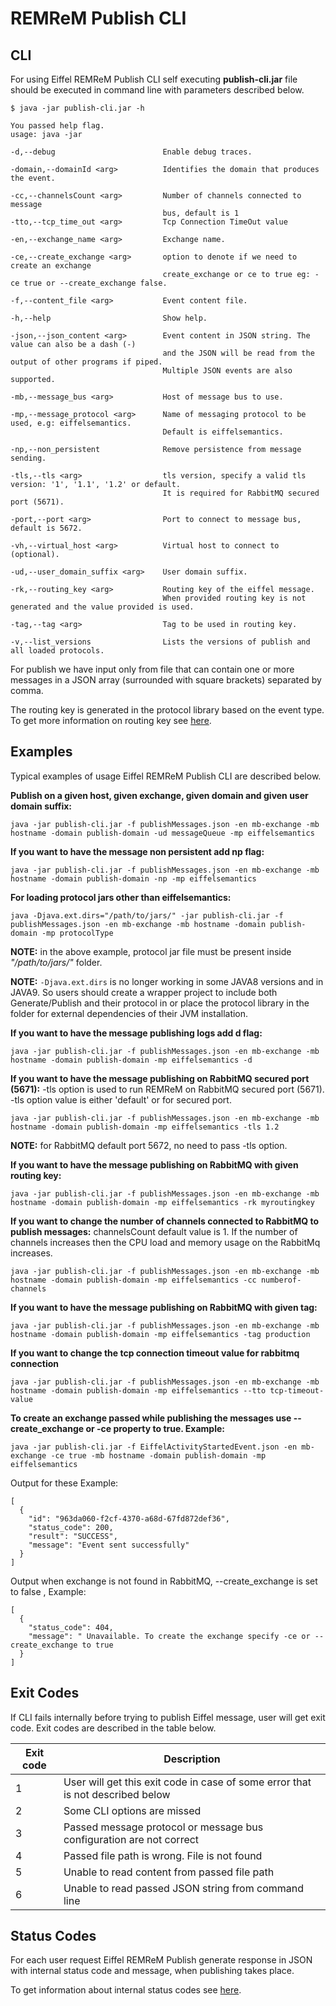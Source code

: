 # REMReM Publish CLI

## CLI

For using Eiffel REMReM Publish CLI self executing **publish-cli.jar** file should be executed in command line with parameters described below.

```
$ java -jar publish-cli.jar -h

You passed help flag.
usage: java -jar

-d,--debug                        Enable debug traces.

-domain,--domainId <arg>          Identifies the domain that produces the event.

-cc,--channelsCount <arg>         Number of channels connected to message
                                  bus, default is 1
-tto,--tcp_time_out <arg>         Tcp Connection TimeOut value

-en,--exchange_name <arg>         Exchange name.

-ce,--create_exchange <arg>       option to denote if we need to create an exchange
                                  create_exchange or ce to true eg: -ce true or --create_exchange false.

-f,--content_file <arg>           Event content file.

-h,--help                         Show help.

-json,--json_content <arg>        Event content in JSON string. The value can also be a dash (-)
                                  and the JSON will be read from the output of other programs if piped.
                                  Multiple JSON events are also supported.

-mb,--message_bus <arg>           Host of message bus to use.

-mp,--message_protocol <arg>      Name of messaging protocol to be used, e.g: eiffelsemantics.
                                  Default is eiffelsemantics.

-np,--non_persistent              Remove persistence from message sending.

-tls,--tls <arg>                  tls version, specify a valid tls version: '1', '1.1', '1.2' or default.
                                  It is required for RabbitMQ secured port (5671).

-port,--port <arg>                Port to connect to message bus, default is 5672.

-vh,--virtual_host <arg>          Virtual host to connect to (optional).

-ud,--user_domain_suffix <arg>    User domain suffix.

-rk,--routing_key <arg>           Routing key of the eiffel message.
                                  When provided routing key is not generated and the value provided is used.

-tag,--tag <arg>                  Tag to be used in routing key.

-v,--list_versions                Lists the versions of publish and all loaded protocols.
```

For publish we have input only from file that can contain one or more messages in a JSON array (surrounded with square brackets) separated by comma.

The routing key is generated in the protocol library based on the event type.
To get more information on routing key see [here](https://github.com/eiffel-community/eiffel-remrem-semantics).

## Examples

Typical examples of usage Eiffel REMReM Publish CLI are described below.

**Publish on a given host, given exchange, given domain and given user domain suffix:**

```
java -jar publish-cli.jar -f publishMessages.json -en mb-exchange -mb hostname -domain publish-domain -ud messageQueue -mp eiffelsemantics
```

**If you want to have the message non persistent add np flag:**

```
java -jar publish-cli.jar -f publishMessages.json -en mb-exchange -mb hostname -domain publish-domain -np -mp eiffelsemantics
```

**For loading protocol jars other than eiffelsemantics:**

```
java -Djava.ext.dirs="/path/to/jars/" -jar publish-cli.jar -f publishMessages.json -en mb-exchange -mb hostname -domain publish-domain -mp protocolType
```

**NOTE:** in the above example, protocol jar file must be present inside *"/path/to/jars/"* folder.

**NOTE:** `-Djava.ext.dirs` is no longer working in some JAVA8 versions and in JAVA9. So users should create a wrapper project to include both Generate/Publish and their protocol in or place the protocol library in the folder for external dependencies of their JVM installation.

**If you want to have the message publishing logs add d flag:**

```
java -jar publish-cli.jar -f publishMessages.json -en mb-exchange -mb hostname -domain publish-domain -mp eiffelsemantics -d
```

**If you want to have the message publishing on RabbitMQ secured port (5671):**
-tls option is used to run REMReM on RabbitMQ secured port (5671).
-tls option value is either 'default' or <version> for secured port.

```
java -jar publish-cli.jar -f publishMessages.json -en mb-exchange -mb hostname -domain publish-domain -mp eiffelsemantics -tls 1.2
```

**NOTE:** for RabbitMQ default port 5672, no need to pass -tls option.

**If you want to have the message publishing on RabbitMQ with given routing key:**

```
java -jar publish-cli.jar -f publishMessages.json -en mb-exchange -mb hostname -domain publish-domain -mp eiffelsemantics -rk myroutingkey
```

**If you want to change the number of channels connected to RabbitMQ to publish messages:**
channelsCount default value is 1.
If the number of channels increases then the CPU load and memory usage on the RabbitMq increases.

```
java -jar publish-cli.jar -f publishMessages.json -en mb-exchange -mb hostname -domain publish-domain -mp eiffelsemantics -cc numberof-channels 
```

**If you want to have the message publishing on RabbitMQ with given tag:**

```
java -jar publish-cli.jar -f publishMessages.json -en mb-exchange -mb hostname -domain publish-domain -mp eiffelsemantics -tag production
```

**If you want to change the tcp connection timeout value for rabbitmq connection**

```
java -jar publish-cli.jar -f publishMessages.json -en mb-exchange -mb hostname -domain publish-domain -mp eiffelsemantics --tto tcp-timeout-value
```

**To create an exchange passed while publishing the messages use --create_exchange or -ce property to true. Example:**

```
java -jar publish-cli.jar -f EiffelActivityStartedEvent.json -en mb-exchange -ce true -mb hostname -domain publish-domain -mp eiffelsemantics
```

Output for these Example:

```
[
  {
    "id": "963da060-f2cf-4370-a68d-67fd872def36",
    "status_code": 200,
    "result": "SUCCESS",
    "message": "Event sent successfully"
  }
]
```

Output when exchange is not found in RabbitMQ, --create_exchange is set to false , Example:

```
[
  {
    "status_code": 404,
    "message": " Unavailable. To create the exchange specify -ce or --create_exchange to true
  }
]
```

## Exit Codes
If CLI fails internally before trying to publish Eiffel message, user will get exit code. Exit codes are described in the table below.

| Exit code | Description                                                                    |
|-----------|--------------------------------------------------------------------------------|
| 1         | User will get this exit code in case of some error that is not described below |
| 2         | Some CLI options are missed                                                    |
| 3         | Passed message protocol or message bus configuration are not correct           |
| 4         | Passed file path is wrong. File is not found                                   |
| 5         | Unable to read content from passed file path                                   |
| 6         | Unable to read passed JSON string from command line                            |

## Status Codes
For each user request Eiffel REMReM Publish generate response in JSON with internal status code and message, when publishing takes place.

To get information about internal status codes see [here](../statusCodes.md).